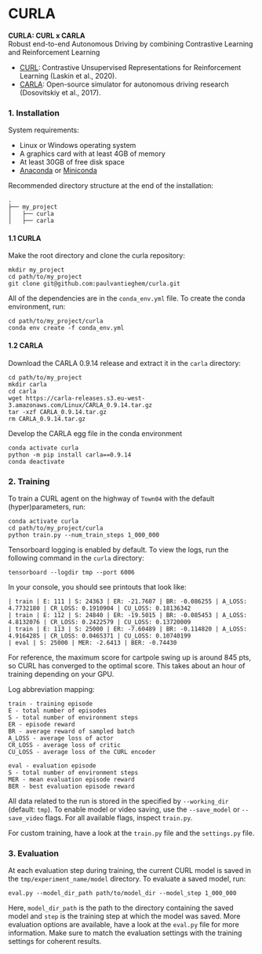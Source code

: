 # CURLA
**CURLA: CURL x CARLA**   
Robust end-to-end Autonomous Driving by combining Contrastive Learning and Reinforcement Learning

* [CURL](https://github.com/MishaLaskin/curl): Contrastive Unsupervised Representations for Reinforcement Learning (Laskin et al., 2020).
* [CARLA](https://github.com/carla-simulator/carla): Open-source simulator for autonomous driving research (Dosovitskiy et al., 2017).



### 1. Installation
System requirements:
* Linux or Windows operating system
* A graphics card with at least 4GB of memory
* At least 30GB of free disk space
* [Anaconda](https://www.anaconda.com/products/individual) or [Miniconda](https://docs.conda.io/en/latest/miniconda.html)

Recommended directory structure at the end of the installation:
```
.
├── my_project
│   ├── curla
│   ├── carla
```

#### 1.1 CURLA
Make the root directory and clone the curla repository:
```
mkdir my_project
cd path/to/my_project
git clone git@github.com:paulvantieghem/curla.git
```

All of the dependencies are in the `conda_env.yml` file. To create the conda environment, run:
```
cd path/to/my_project/curla
conda env create -f conda_env.yml
```

#### 1.2 CARLA
Download the CARLA 0.9.14 release and extract it in the `carla` directory:
```
cd path/to/my_project
mkdir carla
cd carla
wget https://carla-releases.s3.eu-west-3.amazonaws.com/Linux/CARLA_0.9.14.tar.gz
tar -xzf CARLA_0.9.14.tar.gz
rm CARLA_0.9.14.tar.gz
```
Develop the CARLA egg file in the conda environment
```
conda activate curla
python -m pip install carla==0.9.14
conda deactivate
```

### 2. Training

To train a CURL agent on the highway of `Town04` with the default (hyper)parameters, run:
```
conda activate curla
cd path/to/my_project/curla
python train.py --num_train_steps 1_000_000
```

Tensorboard logging is enabled by default. To view the logs, run the following command in the `curla` directory:
```
tensorboard --logdir tmp --port 6006
```

In your console, you should see printouts that look like:

```
| train | E: 111 | S: 24363 | ER: -21.7607 | BR: -0.086255 | A_LOSS: 4.7732180 | CR_LOSS: 0.1910904 | CU_LOSS: 0.18136342
| train | E: 112 | S: 24840 | ER: -19.5015 | BR: -0.085453 | A_LOSS: 4.8132076 | CR_LOSS: 0.2422579 | CU_LOSS: 0.13720009
| train | E: 113 | S: 25000 | ER: -7.60489 | BR: -0.114820 | A_LOSS: 4.9164285 | CR_LOSS: 0.0465371 | CU_LOSS: 0.10740199
| eval | S: 25000 | MER: -2.6413 | BER: -0.74430
```

For reference, the maximum score for cartpole swing up is around 845 pts, so CURL has converged to the optimal score. This takes about an hour of training depending on your GPU. 

Log abbreviation mapping:

```
train - training episode
E - total number of episodes 
S - total number of environment steps
ER - episode reward
BR - average reward of sampled batch
A_LOSS - average loss of actor
CR_LOSS - average loss of critic
CU_LOSS - average loss of the CURL encoder

eval - evaluation episode
S - total number of environment steps
MER - mean evaluation episode reward
BER - best evaluation episode reward
```

All data related to the run is stored in the specified by `--working_dir` (default: `tmp`). To enable model or video saving, use the `--save_model` or `--save_video` flags. For all available flags, inspect `train.py`.

For custom training, have a look at the `train.py` file and the `settings.py` file.

### 3. Evaluation
At each evaluation step during training, the current CURL model is saved in the `tmp/experiment_name/model` directory. To evaluate a saved model, run:
```
eval.py --model_dir_path path/to/model_dir --model_step 1_000_000
```
Here, `model_dir_path` is the path to the directory containing the saved model and `step` is the training step at which the model was saved. More evaluation options are available, have a look at the `eval.py` file for more information. Make sure to match the evaluation settings with the training settings for coherent results.
